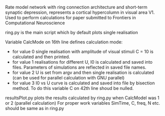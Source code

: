 Rate model network with ring connection architecture and short-term synaptic depression, represents a cortical hypercolumn in visual area V1.
Used to perform calculations for paper submitted to Frontiers in Computational Neuroscience

ring.py is the main script which by default plots single realisation 

Variable CalcMode on 16th line defines calculation mode:
* for value 0 single realisation with amplitude of visual stimuli C = 10 is calculated and then printed.
* for value 1 realisations for different U, I0 is calculated and saved into files. Parameters of simulations are reflected in saved file names.
* for value 2 U is set from argv and then single realisation is calculated (can be used for parallel calculation with GNU parallel)
* for value 3 I0 vs U curve is calculated and saved into file by bisection method. To do this variable C on 42th line shoud be nulled.

resultsPlot.py plots the results calculated by ring.py when CalcModel was 1 or 2 (parallel calculation)
For proper work variables SimTime, C, freq, N etc. should be same as in ring.py
